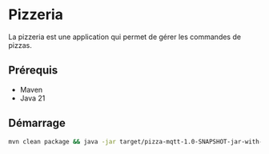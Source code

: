 # Pizzeria

La pizzeria est une application qui permet de gérer les commandes de pizzas.

## Prérequis
- Maven
- Java 21

## Démarrage

```bash
mvn clean package && java -jar target/pizza-mqtt-1.0-SNAPSHOT-jar-with-dependencies.jar
```
